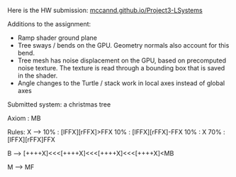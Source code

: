 
Here is the HW submission: [mccannd.github.io/Project3-LSystems](mccannd.github.io/Project3-LSystems)

Additions to the assignment:
- Ramp shader ground plane
- Tree sways / bends on the GPU. Geometry normals also account for this bend.
- Tree mesh has noise displacement on the GPU, based on precomputed noise texture. The texture is read through a bounding box that is saved in the shader.
- Angle changes to the Turtle / stack work in local axes instead of global axes

Submitted system: a christmas tree

Axiom : MB

Rules:
X -->
10% : \[lFFX\]\[rFFX\]>FFX
10% : \[lFFX\]\[rFFX\]-FFX
10% : X
70% : \[lFFX\]\[rFFX\]FFX

B --> \[++++X\]<<<\[++++X\]<<<\[++++X\]<<<\[++++X\]<MB

M --> MF

